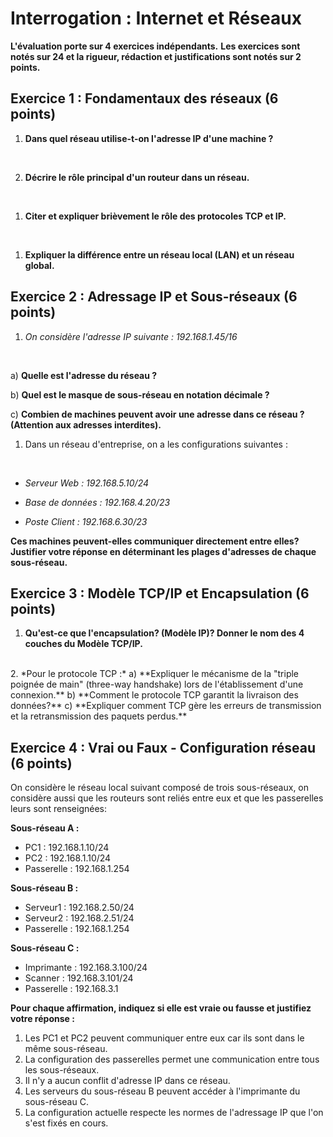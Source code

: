 # Interrogation : Internet et Réseaux

**L'évaluation porte sur 4 exercices indépendants.**
**Les exercices sont notés sur 24 et la rigueur, rédaction et justifications sont notés sur 2 points.**

## Exercice 1 : Fondamentaux des réseaux (6 points)

1. **Dans quel réseau utilise-t-on l'adresse IP d'une machine ?**
<br/>

2. **Décrire le rôle principal d'un routeur dans un réseau.**
<br/>

1. **Citer et expliquer brièvement le rôle des protocoles TCP et IP.**
<br/>

1. **Expliquer la différence entre un réseau local (LAN) et un réseau global.**

## Exercice 2 : Adressage IP et Sous-réseaux (6 points)

1. *On considère l'adresse IP suivante : 192.168.1.45/16*
<br/>

   a) **Quelle est l'adresse du réseau ?**
   <br/>

   b) **Quel est le masque de sous-réseau en notation décimale ?**
   <br/>

   c) **Combien de machines peuvent avoir une adresse dans ce réseau ? (Attention aux adresses interdites).**
<br/>
1. Dans un réseau d'entreprise, on a les configurations suivantes :
<br/>

- *Serveur Web : 192.168.5.10/24*
   <br/>

- *Base de données : 192.168.4.20/23*
   <br/>

- *Poste Client : 192.168.6.30/23*
  
**Ces machines peuvent-elles communiquer directement entre elles?**  
**Justifier votre réponse en déterminant les plages d'adresses de chaque sous-réseau.**

## Exercice 3 : Modèle TCP/IP et Encapsulation (6 points)

1. **Qu'est-ce que l'encapsulation? (Modèle IP)? Donner le nom des 4 couches du Modèle TCP/IP.**  
</br>
2. *Pour le protocole TCP :*
   a) **Expliquer le mécanisme de la "triple poignée de main" (three-way handshake) lors de l'établissement d'une connexion.**  
   b) **Comment le protocole TCP garantit la livraison des données?**
   c) **Expliquer comment TCP gère les erreurs de transmission et la retransmission des paquets perdus.**

## Exercice 4 : Vrai ou Faux - Configuration réseau (6 points)

On considère le réseau local suivant composé de trois sous-réseaux, on considère aussi que les routeurs sont reliés entre eux et que les passerelles leurs sont renseignées:

**Sous-réseau A :**

- PC1 : 192.168.1.10/24
- PC2 : 192.168.1.10/24
- Passerelle : 192.168.1.254

**Sous-réseau B :**

- Serveur1 : 192.168.2.50/24
- Serveur2 : 192.168.2.51/24
- Passerelle : 192.168.1.254

**Sous-réseau C :**

- Imprimante : 192.168.3.100/24
- Scanner : 192.168.3.101/24
- Passerelle : 192.168.3.1

**Pour chaque affirmation, indiquez si elle est vraie ou fausse et justifiez votre réponse :**

1. Les PC1 et PC2 peuvent communiquer entre eux car ils sont dans le même sous-réseau.
2. La configuration des passerelles permet une communication entre tous les sous-réseaux.
3. Il n'y a aucun conflit d'adresse IP dans ce réseau.
4. Les serveurs du sous-réseau B peuvent accéder à l'imprimante du sous-réseau C.
5. La configuration actuelle respecte les normes de l'adressage IP que l'on s'est fixés en cours.